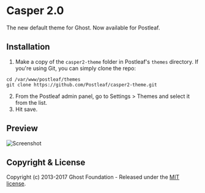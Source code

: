 # Casper 2.0

The new default theme for Ghost. Now available for Postleaf.

## Installation

1. Make a copy of the `casper2-theme` folder in Postleaf's `themes` directory. If you're using Git, you can simply clone the repo:
  ```
  cd /var/www/postleaf/themes
  git clone https://github.com/Postleaf/casper2-theme.git
  ```
2. From the Postleaf admin panel, go to Settings > Themes and select it from the list.
3. Hit save.

## Preview

![Screenshot](http://postleaf.s3.amazonaws.com/website/images/casper2.0_screenshot.png)

## Copyright & License

Copyright (c) 2013-2017 Ghost Foundation - Released under the [MIT license](LICENSE).
